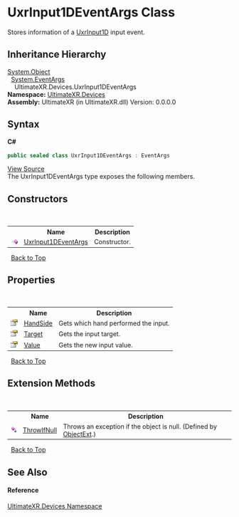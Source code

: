 # UxrInput1DEventArgs Class
 

Stores information of a <a href="T_UltimateXR_Devices_UxrInput1D">UxrInput1D</a> input event.


## Inheritance Hierarchy
<a href="https://docs.microsoft.com/dotnet/api/system.object" target="_blank" rel="noopener noreferrer">System.Object</a><br />&nbsp;&nbsp;<a href="https://docs.microsoft.com/dotnet/api/system.eventargs" target="_blank" rel="noopener noreferrer">System.EventArgs</a><br />&nbsp;&nbsp;&nbsp;&nbsp;UltimateXR.Devices.UxrInput1DEventArgs<br />
**Namespace:**&nbsp;<a href="N_UltimateXR_Devices">UltimateXR.Devices</a><br />**Assembly:**&nbsp;UltimateXR (in UltimateXR.dll) Version: 0.0.0.0

## Syntax

**C#**<br />
``` C#
public sealed class UxrInput1DEventArgs : EventArgs
```

<a href="UltimateXR/Scripts/Devices/UxrInput1DEventArgs.cs" rel="noopener noreferrer" title="View the source code">View Source</a><br />
The UxrInput1DEventArgs type exposes the following members.


## Constructors
&nbsp;<table><tr><th></th><th>Name</th><th>Description</th></tr><tr><td>![Public method](media/pubmethod.gif "Public method")</td><td><a href="M_UltimateXR_Devices_UxrInput1DEventArgs__ctor">UxrInput1DEventArgs</a></td><td>
Constructor.</td></tr></table>&nbsp;
<a href="#uxrinput1deventargs-class">Back to Top</a>

## Properties
&nbsp;<table><tr><th></th><th>Name</th><th>Description</th></tr><tr><td>![Public property](media/pubproperty.gif "Public property")</td><td><a href="P_UltimateXR_Devices_UxrInput1DEventArgs_HandSide">HandSide</a></td><td>
Gets which hand performed the input.</td></tr><tr><td>![Public property](media/pubproperty.gif "Public property")</td><td><a href="P_UltimateXR_Devices_UxrInput1DEventArgs_Target">Target</a></td><td>
Gets the input target.</td></tr><tr><td>![Public property](media/pubproperty.gif "Public property")</td><td><a href="P_UltimateXR_Devices_UxrInput1DEventArgs_Value">Value</a></td><td>
Gets the new input value.</td></tr></table>&nbsp;
<a href="#uxrinput1deventargs-class">Back to Top</a>

## Extension Methods
&nbsp;<table><tr><th></th><th>Name</th><th>Description</th></tr><tr><td>![Public Extension Method](media/pubextension.gif "Public Extension Method")</td><td><a href="M_UltimateXR_Extensions_System_ObjectExt_ThrowIfNull">ThrowIfNull</a></td><td>
Throws an exception if the object is null.
 (Defined by <a href="T_UltimateXR_Extensions_System_ObjectExt">ObjectExt</a>.)</td></tr></table>&nbsp;
<a href="#uxrinput1deventargs-class">Back to Top</a>

## See Also


#### Reference
<a href="N_UltimateXR_Devices">UltimateXR.Devices Namespace</a><br />